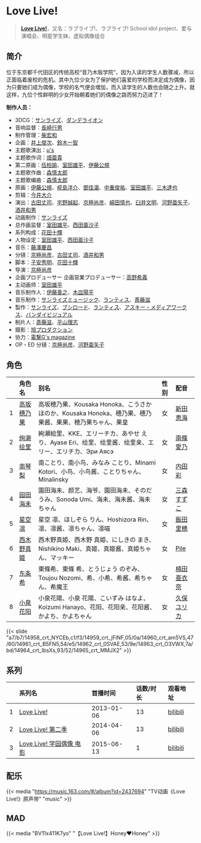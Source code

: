 # Love Live!


> <u>**[Love Live!](https://bgm.tv/subject/49294)**</u>，又名：ラブライブ!、ラブライブ! School idol project、爱与演唱会、明星学生妹、虚拟偶像组合

## 简介

位于东京都千代田区的传统高校“音乃木阪学院”，因为入读的学生人数骤减，所以正面临着废校的危机。其中九位少女为了保护她们喜爱的学校而决定成为偶像，因为只要她们成为偶像，学校的名气便会増加，而入读学生的人数也会随之上升。就这样，九位个性鲜明的少女开始朝着她们的偶像之路而努力迈进了！

**制作人员：**
- 3DCG：[サンライズ](https://bgm.tv/person/189)、[ダンデライオン](https://bgm.tv/person/24385)
- 音响监督：[長崎行男](https://bgm.tv/person/2534)
- 制作管理：[柴宏和](https://bgm.tv/person/36778)
- 企画：[井上俊次](https://bgm.tv/person/963)、[鈴木一智](https://bgm.tv/person/49263)
- 主题歌演出：[μ's](https://bgm.tv/person/9723)
- 主题歌作词：[畑亜貴](https://bgm.tv/person/7329)
- 第二原画：[伍柏諭](https://bgm.tv/person/22689)、[室田雄平](https://bgm.tv/person/11574)、[伊藤公規](https://bgm.tv/person/21510)
- 主题歌作曲：[森慎太郎](https://bgm.tv/person/8029)
- 主题歌编曲：[森慎太郎](https://bgm.tv/person/8029)
- 原画：[伊藤公規](https://bgm.tv/person/21510)、[椛島洋介](https://bgm.tv/person/3665)、[鄧佳湄](https://bgm.tv/person/28643)、[中重俊祐](https://bgm.tv/person/26981)、[室田雄平](https://bgm.tv/person/11574)、[三木達也](https://bgm.tv/person/12237)
- 剪辑：[今井大介](https://bgm.tv/person/12113)
- 演出：[古田丈司](https://bgm.tv/person/14223)、[宅野誠起](https://bgm.tv/person/13980)、[京極尚彦](https://bgm.tv/person/13081)、[綿田慎也](https://bgm.tv/person/12175)、[臼井文明](https://bgm.tv/person/23357)、[河野亜矢子](https://bgm.tv/person/20237)、[酒井和男](https://bgm.tv/person/11837)
- 动画制作：[サンライズ](https://bgm.tv/person/189)
- 总作画监督：[室田雄平](https://bgm.tv/person/11574)、[西田亜沙子](https://bgm.tv/person/620)
- 系列构成：[花田十輝](https://bgm.tv/person/262)
- 人物设定：[室田雄平](https://bgm.tv/person/11574)、[西田亜沙子](https://bgm.tv/person/620)
- 音乐：[藤澤慶昌](https://bgm.tv/person/9962)
- 分镜：[京極尚彦](https://bgm.tv/person/13081)、[古田丈司](https://bgm.tv/person/14223)、[酒井和男](https://bgm.tv/person/11837)
- 脚本：[子安秀明](https://bgm.tv/person/3370)、[花田十輝](https://bgm.tv/person/262)
- 导演：[京極尚彦](https://bgm.tv/person/13081)
- 企画プロデューサー  企画営業プロデューサー：[高野希義](https://bgm.tv/person/139)
- 主动画师：[室田雄平](https://bgm.tv/person/11574)
- 音乐制作人：[伊藤善之](https://bgm.tv/person/52)、[木皿陽平](https://bgm.tv/person/45258)
- 音乐制作：[サンライズミュージック](https://bgm.tv/person/1128)、[ランティス](https://bgm.tv/person/57)、[斎藤滋](https://bgm.tv/person/2030)
- 製作：[サンライズ](https://bgm.tv/person/189)、[ブシロード](https://bgm.tv/person/10556)、[ランティス](https://bgm.tv/person/57)、[アスキー・メディアワークス](https://bgm.tv/person/6140)、[バンダイビジュアル](https://bgm.tv/person/56)
- 制片人：[斎藤滋](https://bgm.tv/person/2030)、[平山理志](https://bgm.tv/person/12054)
- 摄影：[旭プロダクション](https://bgm.tv/person/6065)
- 协力：[電撃G's magazine](https://bgm.tv/person/8938)
- OP・ED 分镜：[京極尚彦](https://bgm.tv/person/13081)、[河野亜矢子](https://bgm.tv/person/20237)

## 角色

|     |   角色名   |   别名  | 性别 |  配音  |
|:--- |:------  |:----      |:---  |:--   |
| 1 | [高坂穗乃果](https://bgm.tv/character/14958) | 高坂穂乃果、Kousaka Honoka、こうさか ほのか、Kousaka Honoka、穗乃果、穗乃果酱、果果、穂乃果ちゃん、果皇 | 女 | [新田恵海](https://bgm.tv/person/7095) |
| 2 | [绚濑绘里](https://bgm.tv/character/14959) | 絢瀬絵里、KKE、エリーチカ、あやせ えり、Ayase Eri、绘里、绘里酱、绘里亲、エリー、エリチカ、Эри Аясэ | 女 | [南條愛乃](https://bgm.tv/person/4792) |
| 3 | [南琴梨](https://bgm.tv/character/14960) | 南ことり、南小鸟、みなみ ことり、Minami Kotori、小鸟、小鸟酱、ことりちゃん、Minalinsky | 女 | [内田彩](https://bgm.tv/person/5136) |
| 4 | [园田海未](https://bgm.tv/character/14961) | 園田海未、颜艺、海爷、園田海未、そのだ うみ、Sonoda Umi、海未、海未酱、海未ちゃん | 女 | [三森すずこ](https://bgm.tv/person/6707) |
| 5 | [星空凛](https://bgm.tv/character/14962) | 星空 凛、ほしぞら りん、Hoshizora Rin、凛、凛酱、凛ちゃん、凛喵 | 女 | [飯田里穂](https://bgm.tv/person/9387) |
| 6 | [西木野真姬](https://bgm.tv/character/14963) | 西木野真姫、西木野 真姫、にしきの まき、Nishikino Maki、真姬、真姬酱、真姫ちゃん、マッキー | 女 | [Pile](https://bgm.tv/person/9384) |
| 7 | [东条希](https://bgm.tv/character/14964) | 東條希、東條 希、とうじょう のぞみ、Toujou Nozomi、希、小希、希酱、希ちゃん、希魔王 | 女 | [楠田亜衣奈](https://bgm.tv/person/9386) |
| 8 | [小泉花阳](https://bgm.tv/character/14965) | 小泉花陽、小泉 花陽、こいずみ はなよ、Koizumi Hanayo、花阳、花阳亲、花阳酱、かよち、かよちゃん | 女 | [久保ユリカ](https://bgm.tv/person/9270) |

{{< slide "a7/b7/14958_crt_NYCEb,c1/f3/14959_crt_jFiNF,05/0a/14960_crt_am5VS,47/60/14961_crt_B5FN5,54/e5/14962_crt_0SVAE,53/9e/14963_crt_O3VWX,7a/bd/14964_crt_IbsXs,93/52/14965_crt_MMJX2" >}}

## 系列

|     |   系列名   |   首播时间  | 话数/时长  | 观看地址 |
|:---  |:------    |:----      |:---       |:---  |
| 1 |[Love Live!](https://bgm.tv/subject/49294)| 2013-01-06 | 13 | [bilibili](https://www.bilibili.com/bangumi/play/ss3068)  |
| 2 |[Love Live! 第二季](https://bgm.tv/subject/75989)| 2014-04-06 | 13 | [bilibili](https://www.bilibili.com/bangumi/play/ss3071)  |
| 3 |[Love Live! 学园偶像 电影](https://bgm.tv/subject/107199)| 2015-06-13 | 1 | [bilibili](https://www.bilibili.com/bangumi/play/ss35182)  |

## 配乐

{{< media "https://music.163.com/#/album?id=2437694"
"TV动画《Love Live!》原声带"
"music" >}}
## MAD

{{< media  "BV11x411K7yo"
"【Love Live!】Honey❤Honey"  >}}
